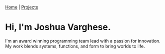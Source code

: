 [Home](index.md) | [Projects](projects.md)

# Hi, I'm **Joshua Varghese**. 

I'm an award winning programming team lead with a passion for innovation. My work blends systems, functions, and form to bring worlds to life.
